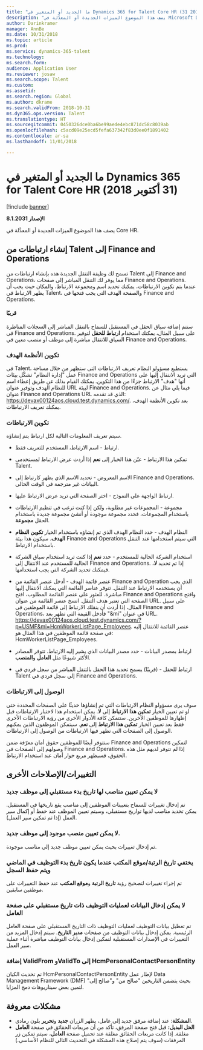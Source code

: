 ```yaml
---
title: "ما الجديد أو المتغير في Dynamics 365 for Talent Core HR (31 أكتوبر 2018)"
description: "يصف هذا الموضوع الميزات الجديدة أو المعدَّلة في Microsoft Dynamics 365 for Talent Core HR."
author: Darinkramer
manager: AnnBe
ms.date: 10/31/2018
ms.topic: article
ms.prod: 
ms.service: dynamics-365-talent
ms.technology: 
ms.search.form: 
audience: Application User
ms.reviewer: josaw
ms.search.scope: Talent
ms.custom: 
ms.assetid: 
ms.search.region: Global
ms.author: dkrame
ms.search.validFrom: 2018-10-31
ms.dyn365.ops.version: Talent
ms.translationtype: HT
ms.sourcegitcommit: 0450326dce0ba6be99aede4ebc871dc58c8039ab
ms.openlocfilehash: c5acd09e25ecd5fefa637342f83d0ee0f1891402
ms.contentlocale: ar-sa
ms.lasthandoff: 11/01/2018

---
```

# <a name="whats-new-or-changed-in-dynamics-365-for-talent-core-hr-october-31-2018"></a>ما الجديد أو المتغير في Dynamics 365 for Talent Core HR ‏(31 أكتوبر 2018)

[!include [banner](includes/banner.md)]

**الإصدار 8.1.2031**

يصف هذا الموضوع الميزات الجديدة أو المعدَّلة في Core HR.

## <a name="create-links-from-talent-to-finance-and-operations"></a>إنشاء ارتباطات من Talent إلى Finance and Operations
تسمح لك وظيفة التنقل الجديدة هذه بإنشاء ارتباطات من Talent إلى Finance and Operations، مما يوفر لك التنقل المباشر إلى صفحات Finance and Operations. عندما يتم تكوين الارتباطات، يمكنك تحديد اسم ومجموعة الارتباط، والمكان حيث يجب أن يظهر الارتباط في Talent، والصفحة الهدف التي يجب فتحها في Finance and Operations.

#### <a name="coming-soon"></a>قريبًا
ستتم إضافة سياق الحقل في المستقبل للسماح بالتنقل المباشر إلى السجلات المناظرة في Finance and Operations. على سبيل المثال، يمكنك استخدام **ارتباط للحقل‬** لتوفير السياق للانتقال مباشرة إلى موظف أو منصب معين في Finance and Operations.

### <a name="configure-target-systems"></a>تكوين الأنظمة الهدف

في Talent، يستطيع مسؤولو النظام تعريف الارتباطات التي ستظهر من خلال مساحة عمل "إدارة النظام" تشكّل بيئات Finance and Operations التي تريد الانتقال إليها على أنها "هدف" الارتباط جزءًا من هذا التكوين. يمكنك القيام بذلك عن طريق إعطاء اسم للنظام الهدف وتوفير عنوان URL لبيئة Finance and Operations. فيما يلي مثال عن عنوان Finance and Operations URL الذي قد تقدمه: https://devax00124aos.cloud.test.dynamics.com/. بعد تكوين الأنظمة الهدف، يمكنك تعريف الارتباطات.

### <a name="configure-links"></a>تكوين الارتباطات

سيتم تعريف المعلومات التالية لكل ارتباط يتم إنشاؤه.

- ارتباط - اسم الارتباط، المستخدم للتعريف فقط.

- تمكين هذا الارتباط - عيّن هذا الخيار إلى **نعم** إذا أردت عرض الارتباط لمستخدمي Talent.

- الاسم المعروض - تحديد الاسم الذي يظهر كارتباط إلى Finance and Operations. البيانات غير مترجمة في الوقت الحالي.

- ارتباط الواجهة على النموذج‬ - اختر الصفحة التي تريد عرض الارتباط عليها.

- مجموعة - المجموعات غير مطلوبة، ولكن إذا كنت ترغب في تنظيم الارتباطات باستخدام المجموعات، فحدد مجموعة موجودة أو أنشئ مجموعة جديدة باستخدام الحقل **مجموعة**.

- النظام الهدف - حدد النظام الهدف الذي تم إنشاؤه باستخدام الخيار **تكوين النظام الهدف**. سيكون هذا بيئة Finance and Operations التي سيتم استخدامها عند التنقل باستخدام الارتباط.

- استخدام الشركة الحالية للمستخدم‬ - حدد **نعم** إذا كنت تريد استخدام سياق الشركة الحالية للمستخدم‬ عند الانتقال إلى Finance and Operations. إذا تم تحديد **لا**، فيمكنك تحديد الشركة التي يجب استخدامها.

- عنصر قائمة الهدف‬ - أدخل عنصر القائمة من Finance and Operation الذي يجب أن يستخدمه الارتباط عند التنقل. تتوفر عناصر القائمة التي يمكنك الانتقال إليها مباشرة. للعثور على عنصر القائمة المطلوب، افتح Finance and Operations وافتح الصفحة التي تعتبر هدف التنقل. انسخ عنصر القائمة من عنوان URL. على سبيل المثال، إذا أردت أن ينقلك الارتباط إلى قائمة الموظفين في Finance and Operations، فأدخل القيمة التي تظهر بعد "&mi" في عنوان URL. https://devax00124aos.cloud.test.dynamics.com/?p=USMF&mi=HcmWorkerListPage_Employees. عنصر القائمة للانتقال إليه في صفحة قائمة الموظفين في هذا المثال هو: HcmWorkerListPage_Employees.

- ارتباط بمصدر البيانات - حدد مصدر البيانات الذي يشير إليه الارتباط. تتوفر المصادر الأكثر شيوعًا مثل **العامل** و**المنصب**.

- ارتباط للحقل‬ - (قريبًا) يسمح تحديد هذا الحقل بالتنقل المباشر من سجل فردي في Talent إلى سجل فردي في Finance and Operations.

### <a name="access-to-links"></a>الوصول إلى الارتباطات

سوف يرى مسؤولو النظام الارتباطات التي تم إنشاؤها حديثًا على الصفحات المحددة حتى لو تم تعيين الخيار **تمكين هذا الارتباط** إلى **لا**. يمكن استخدام هذا لاختبار الارتباطات قبل إظهارها للموظفين الآخرين. ستتمكن كافة الأدوار الأخرى من رؤية الارتباطات الأخرى فقط بعد تعيين الخيار **تمكين هذا الارتباط** إلى **نعم**. سيتمكن الموظفون الذين يمكنهم الوصول إلى الصفحات التي تظهر فيها الارتباطات من الوصول إلى الارتباطات.

ستتوفر أيضًا للموظفين حقوق أمان معرّفة ضمن Finance and Operations لتمكين وصولهم إلى الصفحات في Finance and Operations. إذا لم تتوفر لديهم مثل هذه الحقوق، فسيظهر مربع حوار أمان عند استخدام الارتباط.


## <a name="other-changesfixes"></a>التغييرات/الإصلاحات الأخرى

### <a name="positions-with-a-future-start-date-cannot-be-assigned-to-a-new-employee"></a>لا يمكن تعيين مناصب لها تاريخ بدء مستقبلي إلى موظف جديد

تم إدخال تغييرات للسماح بتعيينات الموظفين إلى مناصب يقع تاريخها في المستقبل. يمكن تحديد مناصب لديها تواريخ مستقبلي، وسيتم تعيين الموظف عند حفظ أو إكمال سير العمل (إذا تم تمكين سير العمل).

### <a name="new-employee-cannot-be-assigned-existing-position"></a>لا يمكن تعيين منصب موجود إلى موظف جديد.

تم إدخال تغييرات بحيث يمكن تعيين موظف جديد إلى مناصب موجودة.

### <a name="seniority-dateoffice-location-disappears-when-the-employment-start-date-is-in-the-past-and-the-record-is-saved"></a>يختفي تاريخ الرتبة/موقع المكتب عندما يكون تاريخ بدء التوظيف في الماضي ويتم حفظ السجل

تم إجراء تغييرات لتصحيح رؤية **تاريخ الرتبة** و**موقع المكتب** عند حفظ التغييرات على موظفين سابقين.

### <a name="cant-enter-data-for-future-dated-employments-on-the-worker-page"></a>لا يمكن إدخال البيانات لعمليات التوظيف ذات تاريخ مستقبلي على صفحة العامل

تم تعطيل بيانات التوظيف لعمليات التوظيف ذات التاريخ المستقبلي على صفحة العامل الرئيسية. يمكن إدخال بيانات التوظيف من صفحات **مدير التاريخ‬**. سيتم إدخال المزيد من التغييرات في الإصدارات المستقبلية لتمكين إدخال بيانات التوظيف مباشرة أثناء عملية سير العمل.

### <a name="add-validfrom-and-validto-to-hcmpersonalcontactpersonentity"></a>إضافة ValidFrom وValidTo إلى HcmPersonalContactPersonEntity

تم تحديث الكيان HcmPersonalContactPersonEntity لإطار عمل Data Management Framework (DMF) بحيث يتضمن التاريخين "صالح من" و"صالح إلى" لتمين بعض سيناريوهات دمج المزايا. 

## <a name="known-issue"></a>مشكلات معروفة​
- **المشكلة**: عند إضافة مرفق جديد إلى عامل، يظهر الزران **جديد** و**تحرير** بلون رمادي. 
- **الحل البديل:** قبل فتح صفحة المرفق، تأكد من أن مربعات الحقائق في صفحة **العامل** مغلقة. إذا كانت مربعات الحقائق مغلقة عند تحميل صفحة **العامل**، سيتم تمكين زر المرفقات (سوف يتم إصلاح هذه المشكلة في التحديث التالي للنظام الأساسي.)

